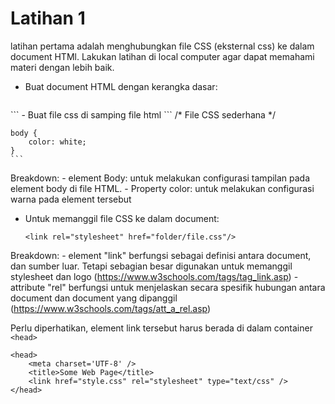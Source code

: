 # Latihan 1

latihan pertama adalah menghubungkan file CSS (eksternal css) ke dalam document HTMl.
Lakukan latihan di local computer agar dapat memahami materi dengan lebih baik.

- Buat document HTML dengan kerangka dasar:
    ```
<!DOCTYPE html>
<html lang='en'>

<head>
</head>

<body>
</body>

</html>
    ```
- Buat file css di samping file html
    ```
    /* File CSS sederhana */

    body { 
        color: white; 
    }
    ```
Breakdown:
    - element Body: untuk melakukan configurasi tampilan pada element body di file HTML.
    - Property color: untuk melakukan configurasi warna pada element tersebut

- Untuk memanggil file CSS ke dalam document:
    ```
    <link rel="stylesheet" href="folder/file.css"/>
    ```
Breakdown:
    - element "link" berfungsi sebagai definisi antara document, dan sumber luar. Tetapi sebagian besar digunakan untuk memanggil stylesheet dan logo (https://www.w3schools.com/tags/tag_link.asp)
    - attribute "rel" berfungsi untuk menjelaskan secara spesifik hubungan antara document dan document yang dipanggil (https://www.w3schools.com/tags/att_a_rel.asp)

Perlu diperhatikan, element link tersebut harus berada di dalam container `<head>`

```
<head>
    <meta charset='UTF-8' />
    <title>Some Web Page</title>
    <link href="style.css" rel="stylesheet" type="text/css" />
</head>
```
